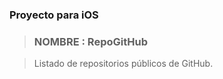 ### **Proyecto para iOS**> ### **NOMBRE** :  **RepoGitHub**>  Listado de repositorios públicos de GitHub. 